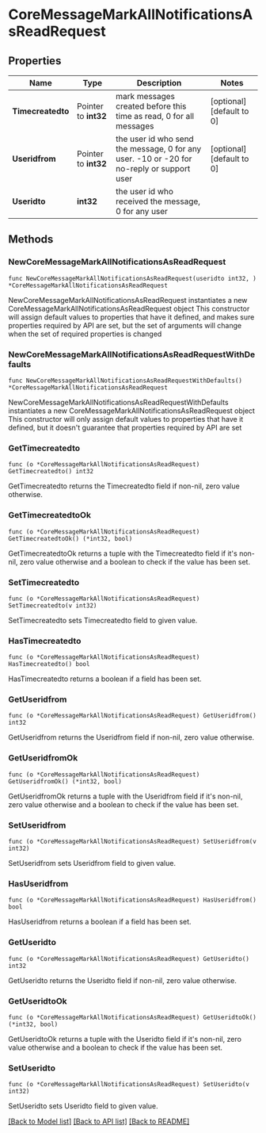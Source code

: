 # CoreMessageMarkAllNotificationsAsReadRequest

## Properties

Name | Type | Description | Notes
------------ | ------------- | ------------- | -------------
**Timecreatedto** | Pointer to **int32** | mark messages created before this time as read, 0 for all messages | [optional] [default to 0]
**Useridfrom** | Pointer to **int32** | the user id who send the message, 0 for any user. -10 or -20 for no-reply or support user | [optional] [default to 0]
**Useridto** | **int32** | the user id who received the message, 0 for any user | 

## Methods

### NewCoreMessageMarkAllNotificationsAsReadRequest

`func NewCoreMessageMarkAllNotificationsAsReadRequest(useridto int32, ) *CoreMessageMarkAllNotificationsAsReadRequest`

NewCoreMessageMarkAllNotificationsAsReadRequest instantiates a new CoreMessageMarkAllNotificationsAsReadRequest object
This constructor will assign default values to properties that have it defined,
and makes sure properties required by API are set, but the set of arguments
will change when the set of required properties is changed

### NewCoreMessageMarkAllNotificationsAsReadRequestWithDefaults

`func NewCoreMessageMarkAllNotificationsAsReadRequestWithDefaults() *CoreMessageMarkAllNotificationsAsReadRequest`

NewCoreMessageMarkAllNotificationsAsReadRequestWithDefaults instantiates a new CoreMessageMarkAllNotificationsAsReadRequest object
This constructor will only assign default values to properties that have it defined,
but it doesn't guarantee that properties required by API are set

### GetTimecreatedto

`func (o *CoreMessageMarkAllNotificationsAsReadRequest) GetTimecreatedto() int32`

GetTimecreatedto returns the Timecreatedto field if non-nil, zero value otherwise.

### GetTimecreatedtoOk

`func (o *CoreMessageMarkAllNotificationsAsReadRequest) GetTimecreatedtoOk() (*int32, bool)`

GetTimecreatedtoOk returns a tuple with the Timecreatedto field if it's non-nil, zero value otherwise
and a boolean to check if the value has been set.

### SetTimecreatedto

`func (o *CoreMessageMarkAllNotificationsAsReadRequest) SetTimecreatedto(v int32)`

SetTimecreatedto sets Timecreatedto field to given value.

### HasTimecreatedto

`func (o *CoreMessageMarkAllNotificationsAsReadRequest) HasTimecreatedto() bool`

HasTimecreatedto returns a boolean if a field has been set.

### GetUseridfrom

`func (o *CoreMessageMarkAllNotificationsAsReadRequest) GetUseridfrom() int32`

GetUseridfrom returns the Useridfrom field if non-nil, zero value otherwise.

### GetUseridfromOk

`func (o *CoreMessageMarkAllNotificationsAsReadRequest) GetUseridfromOk() (*int32, bool)`

GetUseridfromOk returns a tuple with the Useridfrom field if it's non-nil, zero value otherwise
and a boolean to check if the value has been set.

### SetUseridfrom

`func (o *CoreMessageMarkAllNotificationsAsReadRequest) SetUseridfrom(v int32)`

SetUseridfrom sets Useridfrom field to given value.

### HasUseridfrom

`func (o *CoreMessageMarkAllNotificationsAsReadRequest) HasUseridfrom() bool`

HasUseridfrom returns a boolean if a field has been set.

### GetUseridto

`func (o *CoreMessageMarkAllNotificationsAsReadRequest) GetUseridto() int32`

GetUseridto returns the Useridto field if non-nil, zero value otherwise.

### GetUseridtoOk

`func (o *CoreMessageMarkAllNotificationsAsReadRequest) GetUseridtoOk() (*int32, bool)`

GetUseridtoOk returns a tuple with the Useridto field if it's non-nil, zero value otherwise
and a boolean to check if the value has been set.

### SetUseridto

`func (o *CoreMessageMarkAllNotificationsAsReadRequest) SetUseridto(v int32)`

SetUseridto sets Useridto field to given value.



[[Back to Model list]](../README.md#documentation-for-models) [[Back to API list]](../README.md#documentation-for-api-endpoints) [[Back to README]](../README.md)


